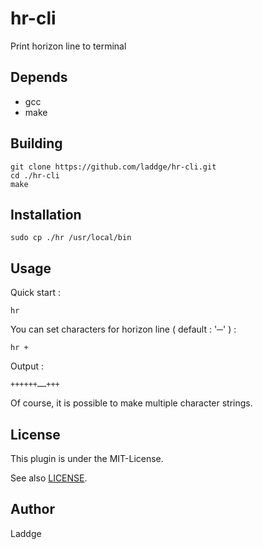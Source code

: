 # hr-cli
Print horizon line to terminal

## Depends
* gcc
* make

## Building

```
git clone https://github.com/laddge/hr-cli.git
cd ./hr-cli
make
```

## Installation

```
sudo cp ./hr /usr/local/bin
```

## Usage
Quick start :

```
hr
```

You can set characters for horizon line ( default : '─' ) :

```
hr +
```

Output :

```
++++++……+++
```

Of course, it is possible to make multiple character strings.

## License
This plugin is under the MIT-License.

See also [LICENSE](https://github.com/laddge/hr-cli/blob/master/LICENSE).

## Author
Laddge
